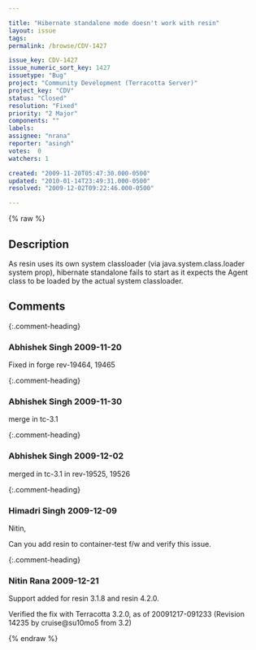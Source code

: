 ```yaml
---

title: "Hibernate standalone mode doesn't work with resin"
layout: issue
tags: 
permalink: /browse/CDV-1427

issue_key: CDV-1427
issue_numeric_sort_key: 1427
issuetype: "Bug"
project: "Community Development (Terracotta Server)"
project_key: "CDV"
status: "Closed"
resolution: "Fixed"
priority: "2 Major"
components: ""
labels: 
assignee: "nrana"
reporter: "asingh"
votes:  0
watchers: 1

created: "2009-11-20T05:47:30.000-0500"
updated: "2010-01-14T23:49:31.000-0500"
resolved: "2009-12-02T09:22:46.000-0500"

---
```




{% raw %}



## Description

<div markdown="1" class="description">

As resin uses its own system classloader (via java.system.class.loader system prop), hibernate standalone fails to start as it expects the Agent class to be loaded by the actual system classloader.


</div>

## Comments


{:.comment-heading}
### **Abhishek Singh** <span class="date">2009-11-20</span>

<div markdown="1" class="comment">

Fixed in forge rev-19464, 19465


</div>


{:.comment-heading}
### **Abhishek Singh** <span class="date">2009-11-30</span>

<div markdown="1" class="comment">

merge in tc-3.1

</div>


{:.comment-heading}
### **Abhishek Singh** <span class="date">2009-12-02</span>

<div markdown="1" class="comment">

merged in tc-3.1 in rev-19525, 19526

</div>


{:.comment-heading}
### **Himadri Singh** <span class="date">2009-12-09</span>

<div markdown="1" class="comment">

Nitin,

Can you add resin to container-test f/w and verify this issue.

</div>


{:.comment-heading}
### **Nitin Rana** <span class="date">2009-12-21</span>

<div markdown="1" class="comment">

Support added for resin 3.1.8 and resin 4.2.0.

Verified the fix with Terracotta 3.2.0, as of 20091217-091233 (Revision 14235 by cruise@su10mo5 from 3.2)


</div>



{% endraw %}
